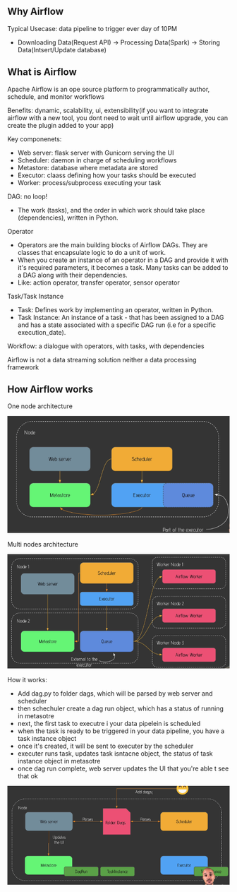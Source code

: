 ## Why Airflow
Typical Usecase: data pipeline to trigger ever day of 10PM
- Downloading Data(Request API) -> Processing Data(Spark) -> Storing Data(Intsert/Update database)

## What is Airflow
Apache Airflow is an ope source platform to programmatically author, schedule, and monitor workflows

Benefits: dynamic, scalability, ui, extensibility(if you want to integrate airflow with a new tool, you dont need to wait until airflow upgrade, you can create the plugin added to your app)

Key componenets:
- Web server: flask server with Gunicorn serving the UI
- Scheduler: daemon in charge of scheduling workflows
- Metastore: database where metadata are stored
- Executor: claass defining how your tasks should be executed
- Worker: process/subprocess executing your task

DAG: no loop!
- The work (tasks), and the order in which work should take place (dependencies), written in Python.


Operator
- Operators are the main building blocks of Airflow DAGs. They are classes that encapsulate logic to do a unit of work. 
- When you create an instance of an operator in a DAG and provide it with it's required parameters, it becomes a task. Many tasks can be added to a DAG along with their dependencies.
- Like: action operator, transfer operator, sensor operator

Task/Task Instance
- Task: Defines work by implementing an operator, written in Python.
- Task Instance: An instance of a task - that has been assigned to a DAG and has a state associated with a specific DAG run (i.e for a specific execution_date).

Workflow: a dialogue with operators, with tasks, with dependencies

Airflow is not a data streaming solution neither a data processing framework

## How Airflow works
One node architecture

![image](pics/one_node_architecture.png)

Multi nodes architecture

![image](pics/multi_node_architecture.png)

How it works:
- Add dag.py to folder dags, which will be parsed by web server and scheduler
- then schechuler create a dag run object, which has a status of running in metasotre
- next, the first task to executre i your data pipelein is scheduled
- when the task is ready to be triggered in your data pipeline, you have a task instance object
- once it's created, it will be sent to executer by the scheduler
- executer runs task, updates task isntacne object, the status of task instance object in metasotre
- once dag run complete, web server updates the UI that you're able t see that ok

![image](pics/how_it_works.png)
